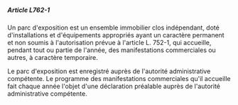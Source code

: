 ##### Article L762-1

Un parc d'exposition est un ensemble immobilier clos indépendant, doté d'installations et d'équipements appropriés ayant un caractère permanent et non soumis à l'autorisation prévue à l'article L. 752-1, qui accueille, pendant tout ou partie de l'année, des manifestations commerciales ou autres, à caractère temporaire.

Le parc d'exposition est enregistré auprès de l'autorité administrative compétente. Le programme des manifestations commerciales qu'il accueille fait chaque année l'objet d'une déclaration préalable auprès de l'autorité administrative compétente.

